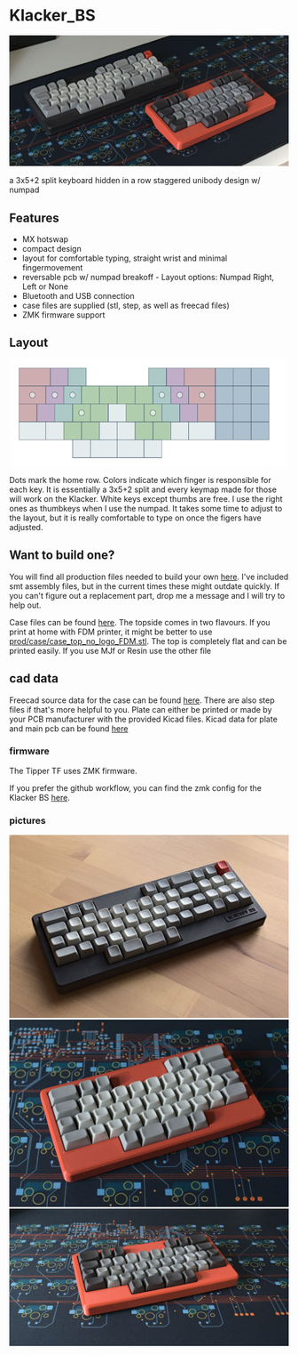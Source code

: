 # Klacker_BS
![klacker front](./img/KlackUndKlacker.jpg)

a 3x5+2 split keyboard hidden in a row staggered unibody design w/ numpad

## Features

- MX hotswap
- compact design
- layout for comfortable typing, straight wrist and minimal fingermovement
- reversable pcb w/ numpad breakoff - Layout options: Numpad Right, Left or None
- Bluetooth and USB connection 
- case files are supplied (stl, step, as well as freecad files)
- ZMK firmware support

## Layout
![layout](./img/klacker_layout.png)

Dots mark the home row. Colors indicate which finger is responsible for each key. It is essentially a 3x5+2 split and every keymap made for those will work on the Klacker. White keys except thumbs are free. I use the right ones as thumbkeys when I use the numpad.
It takes some time to adjust to the layout, but it is really comfortable to type on once the figers have adjusted.

## Want to build one?
You will find all production files needed to build your own [here](./prod).
I've included smt assembly files, but in the current times these might outdate quickly. If you can't figure out a replacement part, drop me a message and I will try to help out.

Case files can be found [here](./prod/case). The topside comes in two flavours. If you print at home with FDM printer, it might be better to use [prod/case/case_top_no_logo_FDM.stl](./prod/case/case_top_no_logo_FDM.stl). The top is completely flat and can be printed easily. If you use MJf or Resin use the other file

## cad data
Freecad source data for the case can be found [here](./cad_source). There are also step files if that's more helpful to you.
Plate can either be printed or made by your PCB manufacturer with the provided Kicad files.
Kicad data for plate and main pcb can be found [here](./pcb)

### firmware 
The Tipper TF uses ZMK firmware.

If you prefer the github workflow, you can find the zmk config for the Klacker BS [here](https://github.com/weteor/Klacker_BS-Config). 

### pictures
![klacker front](./img/klacker_front.jpg)
![klack mt](./img/klack_mt.jpg)
![klack front](./img/klack.jpg)
